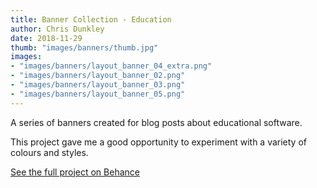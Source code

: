 ```yaml
---
title: Banner Collection - Education
author: Chris Dunkley
date: 2018-11-29
thumb: "images/banners/thumb.jpg"
images:
- "images/banners/layout_banner_04_extra.png"
- "images/banners/layout_banner_02.png"
- "images/banners/layout_banner_03.png"
- "images/banners/layout_banner_05.png"
---
```


A series of banners created for blog posts about educational software.

This project gave me a good opportunity to experiment with a variety of colours and styles.

<a class="big-button" href="https://www.behance.net/gallery/62622005/Banner-Collection">See the full project on Behance</a>

</div>